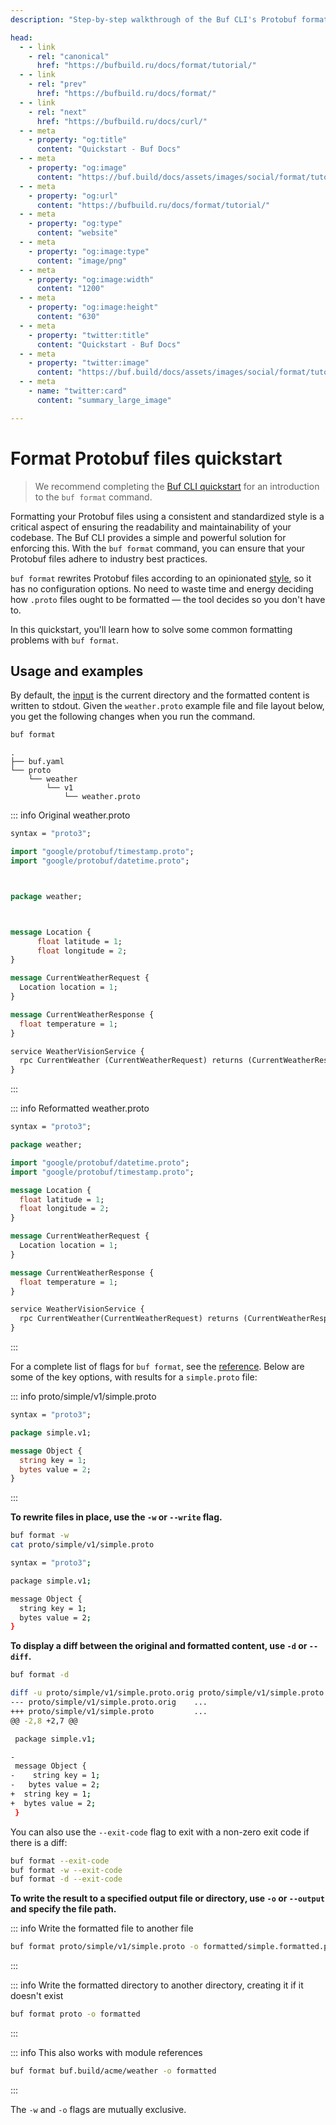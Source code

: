 ```yaml
---
description: "Step-by-step walkthrough of the Buf CLI's Protobuf formatting features"

head:
  - - link
    - rel: "canonical"
      href: "https://bufbuild.ru/docs/format/tutorial/"
  - - link
    - rel: "prev"
      href: "https://bufbuild.ru/docs/format/"
  - - link
    - rel: "next"
      href: "https://bufbuild.ru/docs/curl/"
  - - meta
    - property: "og:title"
      content: "Quickstart - Buf Docs"
  - - meta
    - property: "og:image"
      content: "https://buf.build/docs/assets/images/social/format/tutorial.png"
  - - meta
    - property: "og:url"
      content: "https://bufbuild.ru/docs/format/tutorial/"
  - - meta
    - property: "og:type"
      content: "website"
  - - meta
    - property: "og:image:type"
      content: "image/png"
  - - meta
    - property: "og:image:width"
      content: "1200"
  - - meta
    - property: "og:image:height"
      content: "630"
  - - meta
    - property: "twitter:title"
      content: "Quickstart - Buf Docs"
  - - meta
    - property: "twitter:image"
      content: "https://buf.build/docs/assets/images/social/format/tutorial.png"
  - - meta
    - name: "twitter:card"
      content: "summary_large_image"

---
```


# Format Protobuf files quickstart

> We recommend completing the [Buf CLI quickstart](../../cli/quickstart/) for an introduction to the `buf format` command.

Formatting your Protobuf files using a consistent and standardized style is a critical aspect of ensuring the readability and maintainability of your codebase. The Buf CLI provides a simple and powerful solution for enforcing this. With the `buf format` command, you can ensure that your Protobuf files adhere to industry best practices.

`buf format` rewrites Protobuf files according to an opinionated [style](../), so it has no configuration options. No need to waste time and energy deciding how `.proto` files ought to be formatted — the tool decides so you don't have to.

In this quickstart, you'll learn how to solve some common formatting problems with `buf format`.

## Usage and examples

By default, the [input](../../reference/inputs/) is the current directory and the formatted content is written to stdout. Given the `weather.proto` example file and file layout below, you get the following changes when you run the command.

```sh
buf format
```

```text
.
├── buf.yaml
└── proto
    └── weather
        └── v1
            └── weather.proto
```

::: info Original weather.proto

```protobuf
syntax = "proto3";

import "google/protobuf/timestamp.proto";
import "google/protobuf/datetime.proto";



package weather;



message Location {
      float latitude = 1;
      float longitude = 2;
}

message CurrentWeatherRequest {
  Location location = 1;
}

message CurrentWeatherResponse {
  float temperature = 1;
}

service WeatherVisionService {
  rpc CurrentWeather (CurrentWeatherRequest) returns (CurrentWeatherResponse);
}
```

:::

::: info Reformatted weather.proto

```protobuf
syntax = "proto3";

package weather;

import "google/protobuf/datetime.proto";
import "google/protobuf/timestamp.proto";

message Location {
  float latitude = 1;
  float longitude = 2;
}

message CurrentWeatherRequest {
  Location location = 1;
}

message CurrentWeatherResponse {
  float temperature = 1;
}

service WeatherVisionService {
  rpc CurrentWeather(CurrentWeatherRequest) returns (CurrentWeatherResponse);
}
```

:::

For a complete list of flags for `buf format`, see the [reference](../../reference/cli/buf/format/). Below are some of the key options, with results for a `simple.proto` file:

::: info proto/simple/v1/simple.proto

```proto
syntax = "proto3";

package simple.v1;

message Object {
  string key = 1;
  bytes value = 2;
}
```

:::

**To rewrite files in place, use the `-w` or `--write` flag.**

```sh
buf format -w
cat proto/simple/v1/simple.proto

syntax = "proto3";

package simple.v1;

message Object {
  string key = 1;
  bytes value = 2;
}
```

**To display a diff between the original and formatted content, use `-d` or `--diff`.**

```sh
buf format -d

diff -u proto/simple/v1/simple.proto.orig proto/simple/v1/simple.proto
--- proto/simple/v1/simple.proto.orig    ...
+++ proto/simple/v1/simple.proto         ...
@@ -2,8 +2,7 @@

 package simple.v1;

-
 message Object {
-    string key = 1;
-   bytes value = 2;
+  string key = 1;
+  bytes value = 2;
 }
```

You can also use the `--exit-code` flag to exit with a non-zero exit code if there is a diff:

```sh
buf format --exit-code
buf format -w --exit-code
buf format -d --exit-code
```

**To write the result to a specified output file or directory, use `-o` or `--output` and specify the file path.**

::: info Write the formatted file to another file

```sh
buf format proto/simple/v1/simple.proto -o formatted/simple.formatted.proto
```

:::

::: info Write the formatted directory to another directory, creating it if it doesn't exist

```sh
buf format proto -o formatted
```

:::

::: info This also works with module references

```sh
buf format buf.build/acme/weather -o formatted
```

:::

The `-w` and `-o` flags are mutually exclusive.
